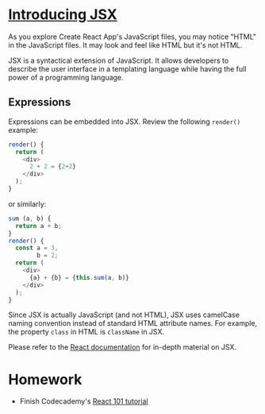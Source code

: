 # [Introducing JSX](https://facebook.github.io/react/docs/introducing-jsx.html)
As you explore Create React App's JavaScript files, you may notice "HTML" in the JavaScript files.
It may look and feel like HTML but it's not HTML.

JSX is a syntactical extension of JavaScript.  It allows developers to describe the user interface
in a templating language while having the full power of a programming language.

## Expressions
Expressions can be embedded into JSX.  Review the following `render()` example:
```javascript
render() {
  return (
    <div>
      2 + 2 = {2+2}
    </div>
  );
}
```

or similarly:

```javascript
sum (a, b) {
  return a + b;
}
render() {
  const a = 3,
        b = 2;
  return (
    <div>
      {a} + {b} = {this.sum(a, b)}
    </div>
  );
}
```

Since JSX is actually JavaScript (and not HTML), JSX uses camelCase naming convention instead of standard HTML attribute names.
For example, the property `class` in HTML is `className` in JSX.

Please refer to the [React documentation](https://facebook.github.io/react/docs/jsx-in-depth.html) for in-depth material on JSX.

# Homework
* Finish Codecademy's [React 101 tutorial](https://www.codecademy.com/learn/react-101)
